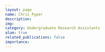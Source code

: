 ```yaml
---
layout: page
name: Chris Pyper
description:
img:
category: Undergraduate Research Assistants
alum: true
related_publications: false
importance:
---
```

